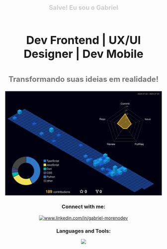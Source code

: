 <div align="center">
    <p style="font-size: 20px; font-weight: bold; color: #cccccc;">Salve! Eu sou o Gabriel</p>
    <h1 style="font-size: 36px; font-weight: bold; padding: 20px 0;">Dev Frontend | UX/UI Designer | Dev Mobile</h1>
    <p style="font-size: 24px; font-weight: bold; color: #777777;">Transformando suas ideias em realidade!</p>
  
</div>   

![](./profile-3d-contrib/profile-night-view.svg)
<h3 align="center">Connect with me:</h3>
<p align="center">
  <a href="https://www.linkedin.com/in/gabriel-morenodev/" target="_blank">
    <img align="center" src="https://raw.githubusercontent.com/rahuldkjain/github-profile-readme-generator/master/src/images/icons/Social/linked-in-alt.svg" alt="www.linkedin.com/in/gabriel-morenodev" height="30" width="40" />
  </a>
</p>

<h3 align="center">Languages and Tools:</h3>


<p align="center">
  <a href="https://skillicons.dev">
    <img src="https://skillicons.dev/icons?i=html,css,js,git,github,tailwind,sass,react,nodejs,wordpress,bootstrap,xd,figma,ps,vscode,postman,mongodb,flutter,dart,firebase,java" />

  </a>
</p>





<div align="center">



 

 

</div>

</div>
